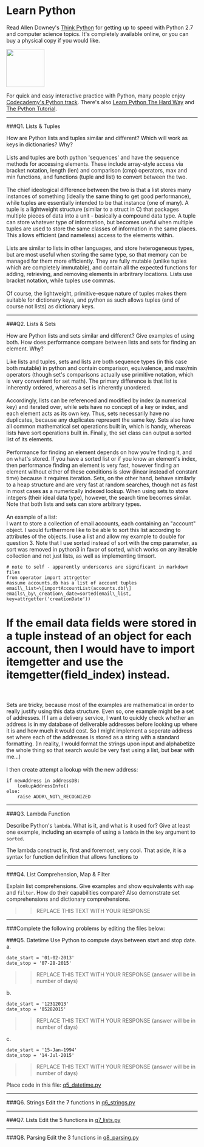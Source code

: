 # Learn Python

Read Allen Downey's [Think Python](http://www.greenteapress.com/thinkpython/) for getting up to speed with Python 2.7 and computer science topics. It's completely available online, or you can buy a physical copy if you would like.

<a href="http://www.greenteapress.com/thinkpython/"><img src="img/think_python.png" style="width: 100px;" target="_blank"></a>

For quick and easy interactive practice with Python, many people enjoy [Codecademy's Python track](http://www.codecademy.com/en/tracks/python). There's also [Learn Python The Hard Way](http://learnpythonthehardway.org/book/) and [The Python Tutorial](https://docs.python.org/2/tutorial/).

---

###Q1. Lists &amp; Tuples

How are Python lists and tuples similar and different? Which will work as keys in dictionaries? Why?
<br><br>
Lists and tuples are both python 'sequences' and have the sequence methods for accessing elements. These include array-style access via bracket notation, length (len) and comparison (cmp) operators, max and min functions, and functions (tuple and list) to convert between the two.
<br><br>
The chief ideological difference between the two is that a list stores many instances of something (ideally the same thing to get good performance), while tuples are essentially intended to be that instance (one of many). A tuple is a lightweight structure (similar to a struct in C) that packages multiple pieces of data into a unit - basically a compound data type. A tuple can store whatever type of information, but becomes useful when multiple tuples are used to store the same classes of information in the same places. This allows efficient (and nameless) access to the elements within.
<br><br>
Lists are similar to lists in other languages, and store heterogeneous types, but are most useful when storing the same type, so that memory can be managed for them more efficiently. They are fully mutable (unlike tuples which are completely immutable), and contain all the expected functions for adding, retrieving, and removing elements in arbritrary locations. Lists use bracket notation, while tuples use commas.
<br><br>
Of course, the lightweight, primitive-esque nature of tuples makes them suitable for dictionary keys, and python as such allows tuples (and of course not lists) as dictionary keys.

---

###Q2. Lists &amp; Sets

How are Python lists and sets similar and different? Give examples of using both. How does performance compare between lists and sets for finding an element. Why?
<br><br>
Like lists and tuples, sets and lists are both sequence types (in this case both mutable) in python and contain comparison, equivalence, and max/min operators (though set's comparisons actually use primitive notation, which is very convenient for set math). The primary difference is that list is inherently ordered, whereas a set is inherently unordered.
<br><br>
Accordingly, lists can be referenced and modified by index (a numerical key) and iterated over, while sets have no concept of a key or index, and each element acts as its own key. Thus, sets necessarily have no duplicates, because any duplicates represent the same key. Sets also have all common mathematical set operations built in, which is handy, whereas lists have sort operations built in. Finally, the set class can output a sorted list of its elements.
<br><br>
Performance for finding an element depends on how you're finding it, and on what's stored. If you have a sorted list or if you know an element's index, then performance finding an element is very fast, however finding an element without either of these conditions is slow (linear instead of constant time) because it requires iteration. Sets, on the other hand, behave similarly to a heap structure and are very fast at random searches, though not as fast in most cases as a numerically indexed lookup. When using sets to store integers (their ideal data type), however, the search time becomes similar. Note that both lists and sets can store arbitrary types.
<br><br>
An example of a list:<br>
I want to store a collection of email accounts, each containing an "account" object. I would furthermore like to be able to sort this list according to attributes of the objects. I use a list and allow my example to double for question 3. Note that I use sorted instead of sort with the cmp parameter, as sort was removed in python3 in favor of sorted, which works on any iterable collection and not just lists, as well as implementing timsort.<br>
```
# note to self - apparently underscores are significant in markdown files
from operator import attrgetter
#assume accounts.db has a list of account tuples
email\_list=\[importAccountList(accounts.db)\]
emails\_by\_creation\_date=sorted(email\_list, key=attrgetter('creationDate'))
```
# If the email data fields were stored in a tuple instead of an object for each account, then I would have to import itemgetter and use the itemgetter(field\_index) instead.
<br><br>
Sets are tricky, because most of the examples are mathematical in order to really justify using this data structure. Even so, one example might be a set of addresses. If I am a delivery service, I want to quickly check whether an address is in my database of deliverable addresses before looking up where it is and how much it would cost. So I might implement a seperate address set where each of the addresses is stored as a string with a standard formatting. (In reality, I would format the strings upon input and alphabetize the whole thing so that search would be very fast using a list, but bear with me...) 
<br><br>
I then create attempt a lookup with the new address:<br>
```
if newAddress in addressDB:
	lookupAddressInfo()
else:
	raise ADDR\_NOT\_RECOGNIZED
```

---

###Q3. Lambda Function

Describe Python's `lambda`. What is it, and what is it used for? Give at least one example, including an example of using a `lambda` in the `key` argument to `sorted`.

The lambda construct is, first and foremost, very cool. That aside, it is a syntax for function definition that allows functions to 

---

###Q4. List Comprehension, Map &amp; Filter

Explain list comprehensions. Give examples and show equivalents with `map` and `filter`. How do their capabilities compare? Also demonstrate set comprehensions and dictionary comprehensions.

>> REPLACE THIS TEXT WITH YOUR RESPONSE

---

###Complete the following problems by editing the files below:

###Q5. Datetime
Use Python to compute days between start and stop date.   
a.  

```
date_start = '01-02-2013'    
date_stop = '07-28-2015'
```

>> REPLACE THIS TEXT WITH YOUR RESPONSE (answer will be in number of days)

b.  
```
date_start = '12312013'  
date_stop = '05282015'  
```

>> REPLACE THIS TEXT WITH YOUR RESPONSE (answer will be in number of days)

c.  
```
date_start = '15-Jan-1994'      
date_stop = '14-Jul-2015'  
```

>> REPLACE THIS TEXT WITH YOUR RESPONSE  (answer will be in number of days)

Place code in this file: [q5_datetime.py](python/q5_datetime.py)

---

###Q6. Strings
Edit the 7 functions in [q6_strings.py](python/q6_strings.py)

---

###Q7. Lists
Edit the 5 functions in [q7_lists.py](python/q7_lists.py)

---

###Q8. Parsing
Edit the 3 functions in [q8_parsing.py](python/q8_parsing.py)





